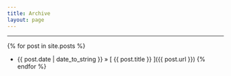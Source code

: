 ```yaml
---
title: Archive
layout: page
---
```


---

{% for post in site.posts %}
  * {{ post.date | date_to_string }} &raquo; [ {{ post.title }} ]({{ post.url }})
{% endfor %}
